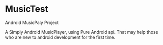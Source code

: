 # MusicTest
Android MusicPaly Project
 
 A Simply Android MusicPlayer, using Pure Android api. That may help those who are new to android development for the first time.
